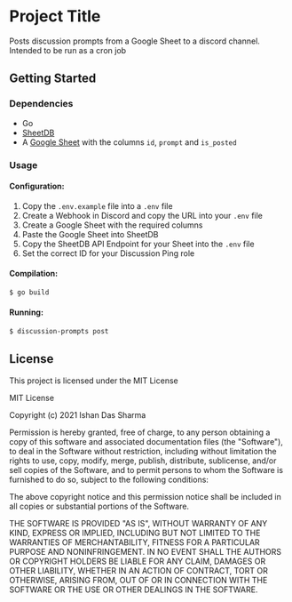 # Project Title

Posts discussion prompts from a Google Sheet to a discord channel. Intended to be run as a cron job

## Getting Started

### Dependencies

* Go
* [SheetDB](https://sheetdb.io)
* A [Google Sheet](https://sheets.google.com/) with the columns `id`, `prompt` and `is_posted`

### Usage
#### Configuration:
1. Copy the `.env.example` file into a `.env` file
2. Create a Webhook in Discord and copy the URL into your `.env` file
3. Create a Google Sheet with the required columns
4. Paste the Google Sheet into SheetDB
5. Copy the SheetDB API Endpoint for your Sheet into the `.env` file
6. Set the correct ID for your Discussion Ping role

#### Compilation:
```bash
$ go build
```

#### Running:
```bash
$ discussion-prompts post
```

## License

This project is licensed under the MIT License 

MIT License

Copyright (c) 2021 Ishan Das Sharma

Permission is hereby granted, free of charge, to any person obtaining a copy
of this software and associated documentation files (the "Software"), to deal
in the Software without restriction, including without limitation the rights
to use, copy, modify, merge, publish, distribute, sublicense, and/or sell
copies of the Software, and to permit persons to whom the Software is
furnished to do so, subject to the following conditions:

The above copyright notice and this permission notice shall be included in all
copies or substantial portions of the Software.

THE SOFTWARE IS PROVIDED "AS IS", WITHOUT WARRANTY OF ANY KIND, EXPRESS OR
IMPLIED, INCLUDING BUT NOT LIMITED TO THE WARRANTIES OF MERCHANTABILITY,
FITNESS FOR A PARTICULAR PURPOSE AND NONINFRINGEMENT. IN NO EVENT SHALL THE
AUTHORS OR COPYRIGHT HOLDERS BE LIABLE FOR ANY CLAIM, DAMAGES OR OTHER
LIABILITY, WHETHER IN AN ACTION OF CONTRACT, TORT OR OTHERWISE, ARISING FROM,
OUT OF OR IN CONNECTION WITH THE SOFTWARE OR THE USE OR OTHER DEALINGS IN THE
SOFTWARE.


